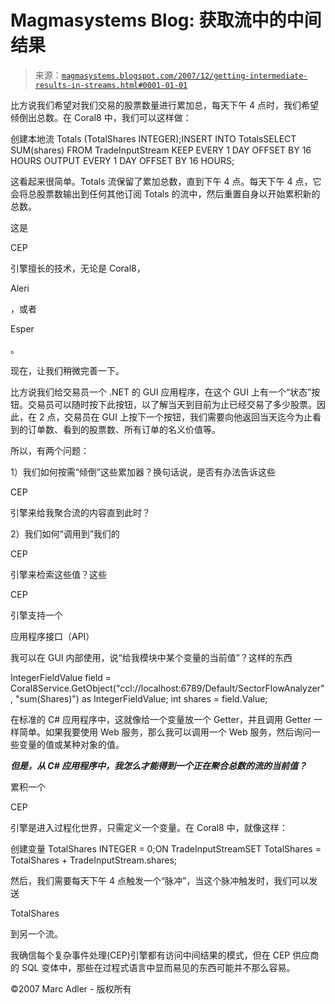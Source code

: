 <!--yml

category: 未分类

日期：2024 年 5 月 18 日 05:05:47

-->

# Magmasystems Blog: 获取流中的中间结果

> 来源：[`magmasystems.blogspot.com/2007/12/getting-intermediate-results-in-streams.html#0001-01-01`](http://magmasystems.blogspot.com/2007/12/getting-intermediate-results-in-streams.html#0001-01-01)

比方说我们希望对我们交易的股票数量进行累加总，每天下午 4 点时，我们希望倾倒出总数。在 Coral8 中，我们可以这样做：

创建本地流 Totals (TotalShares INTEGER);INSERT INTO TotalsSELECT SUM(shares) FROM TradeInputStream KEEP EVERY 1 DAY OFFSET BY 16 HOURS OUTPUT EVERY 1 DAY OFFSET BY 16 HOURS;

这看起来很简单。Totals 流保留了累加总数，直到下午 4 点。每天下午 4 点，它会将总股票数输出到任何其他订阅 Totals 的流中，然后重置自身以开始累积新的总数。

这是

CEP

引擎擅长的技术，无论是 Coral8，

Aleri

，或者

Esper

。

现在，让我们稍微完善一下。

比方说我们给交易员一个 .NET 的 GUI 应用程序，在这个 GUI 上有一个“状态”按钮。交易员可以随时按下此按钮，以了解当天到目前为止已经交易了多少股票。因此，在 2 点，交易员在 GUI 上按下一个按钮，我们需要向他返回当天迄今为止看到的订单数、看到的股票数、所有订单的名义价值等。

所以，有两个问题：

1）我们如何按需“倾倒”这些累加器？换句话说，是否有办法告诉这些

CEP

引擎来给我聚合流的内容直到此时？

2）我们如何“调用到”我们的

CEP

引擎来检索这些值？这些

CEP

引擎支持一个

应用程序接口（API）

我可以在 GUI 内部使用，说“给我模块中某个变量的当前值”？这样的东西

IntegerFieldValue field = Coral8Service.GetObject("ccl://localhost:6789/Default/SectorFlowAnalyzer", "sum(Shares)") as IntegerFieldValue; int shares = field.Value;

在标准的 C# 应用程序中，这就像给一个变量放一个 Getter，并且调用 Getter 一样简单。如果我要使用 Web 服务，那么我可以调用一个 Web 服务，然后询问一些变量的值或某种对象的值。

***但是，从 C# 应用程序中，我怎么才能得到一个正在聚合总数的流的当前值？***

累积一个

CEP

引擎是进入过程化世界，只需定义一个变量。在 Coral8 中，就像这样：

创建变量 TotalShares INTEGER = 0;ON TradeInputStreamSET TotalShares = TotalShares + TradeInputStream.shares;

然后，我们需要每天下午 4 点触发一个“脉冲”，当这个脉冲触发时，我们可以发送

TotalShares

到另一个流。

我确信每个复杂事件处理(CEP)引擎都有访问中间结果的模式，但在 CEP 供应商的 SQL 变体中，那些在过程式语言中显而易见的东西可能并不那么容易。

©2007 Marc Adler - 版权所有
